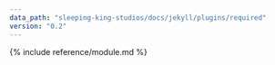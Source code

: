 ```yaml
---
data_path: "sleeping-king-studios/docs/jekyll/plugins/required"
version: "0.2"
---
```


{% include reference/module.md %}
